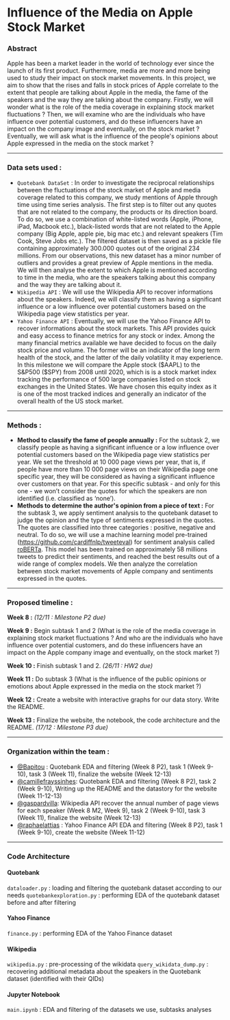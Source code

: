 # Influence of the Media on Apple Stock Market

### Abstract

Apple has been a market leader in the world of technology ever since the launch of its first product. Furthermore, media are more and more being used to study their impact on stock market movements. In this project, we aim to show that the rises and falls in stock prices of Apple correlate to the extent that people are talking about Apple in the media, the fame of the speakers and the way they are talking about the company. Firstly, we will wonder what is the role of the media coverage in explaining stock market fluctuations ? Then, we will examine who are the individuals who have influence over potential customers, and do these influencers have an impact on the company image and eventually, on the stock market ? Eventually, we will ask what is the influence of the people's opinions about Apple expressed in the media on the stock market ?

***
### Data sets used : 
* `Quotebank DataSet` : In order to investigate the reciprocal relationships between the fluctuations of the stock market of Apple and media coverage related to this company, we study mentions of Apple through time using time series analysis. The first step is to filter out any quotes that are not related to the company, the products or its direction board. To do so, we use a combination of white-listed words (Apple, iPhone, iPad, Macbook etc.), black-listed words that are not related to the Apple company (Big Apple, apple pie, big mac etc.) and relevant speakers (Tim Cook, Steve Jobs etc.). The filtered dataset is then saved as a pickle file containing approximately 300.000 quotes out of the original 234 millions. From our observations, this new dataset has a minor number of outliers and provides a great preview of Apple mentions in the media. We will then analyse the extent to which Apple is mentioned according to time in the media, who are the speakers talking about this company and the way they are talking about it. 
* `Wikipedia API` : We will use the Wikipedia API to recover informations about the speakers. Indeed, we will classify them as having a significant influence or a low influence over potential customers based on the Wikipedia page view statistics per year. 
* `Yahoo Finance API` : Eventually, we will use the Yahoo Finance API to recover informations about the stock markets. This API provides quick and easy access to finance metrics for any stock or index. Among the many financial metrics available we have decided to focus on the daily stock price and volume. The former will be an indicator of the long term health of the stock, and the latter of the daily volatility it may experience. In this milestone we will compare the Apple stock ($AAPL) to the S&P500 ($SPY) from 2008 until 2020, which is is a stock market index tracking the performance of 500 large companies listed on stock exchanges in the United States. We have chosen this equity index as it is one of the most tracked indices and generally an indicator of the overall health of the US stock market. 

***
### Methods : 
* **Method to classify the fame of people annually :** For the subtask 2, we classify people as having a significant influence or a low influence over potential customers based on the Wikipedia page view statistics per year. We set the threshold at 10 000 page views per year, that is, if people have more than 10 000 page views on their Wikipedia page one specific year, they will be considered as having a significant influence over customers on that year. For this specific subtask - and only for this one - we won’t consider the quotes for which the speakers are non identified (i.e. classified as ‘none’).   
* **Methods to determine the author's opinion from a piece of text :** For the subtask 3, we apply sentiment analysis to the quotebank dataset to judge the opinion and the type of sentiments expressed in the quotes. The quotes are classified into three categories : positive, negative and neutral. To do so, we will use a machine learning model pre-trained (https://github.com/cardiffnlp/tweeteval) for sentiment analysis called [roBERTa](https://arxiv.org/pdf/2010.12421.pdf). This model has been trained on approximately 58 millions tweets to predict their sentiments, and reached the best results out of a wide range of complex models. We then analyze the correlation between stock market movements of Apple company and sentiments expressed in the quotes. 


***
### Proposed timeline : 
**Week 8 :** *(12/11 : Milestone P2 due)*

**Week 9 :** Begin subtask 1 and 2 (What is the role of the media coverage in explaining stock market fluctuations ? And who are the individuals who have influence over potential customers, and do these influencers have an impact on the Apple company image and eventually, on the stock market ?)

**Week 10 :** Finish subtask 1 and 2. *(26/11 : HW2 due)* 

**Week 11 :** Do subtask 3 (What is the influence of the public opinions or emotions about Apple expressed in the media on the stock market ?) 

**Week 12 :** Create a website with interactive graphs for our data story. Write the README. 

**Week 13 :** Finalize the website, the notebook, the code architecture and the README. *(17/12 : Milestone P3 due)*

***
### Organization within the team : 
* [@Bapitou](https://github.com/Bapitou) : Quotebank EDA and filtering (Week 8 P2), task 1 (Week 9-10), task 3 (Week 11), finalize the website (Week 12-13)
* [@camillefrayssinhes](https://github.com/camillefrayssinhes): Quotebank EDA and filtering (Week 8 P2), task 2 (Week 9-10), Writing up the README and the datastory for the website (Week 11-12-13)
* [@gaspardvilla](https://github.com/gaspardvilla): Wikipedia API recover the annual number of page views for each speaker (Week 8 M2, Week 9), task 2 (Week 9-10), task 3  (Week 11), finalize the website (Week 12-13)
* [@raphaelattias](https://github.com/raphaelattias) : Yahoo Finance API EDA and filtering (Week 8 P2), task 1 (Week 9-10), create the website (Week 11-12)

*** 
### Code Architecture
#### Quotebank 
`dataloader.py` : loading and filtering the quotebank dataset according to our needs 
`quotebankexploration.py` : performing EDA of the quotebank dataset before and after filtering 
#### Yahoo Finance 
`finance.py` : performing EDA of the Yahoo Finance dataset 
#### Wikipedia
`wikipedia.py` : pre-processing of the wikidata 
`query_wikidata_dump.py` : recovering additional metadata about the speakers in the Quotebank dataset (identified with their QIDs)
#### Jupyter Notebook
`main.ipynb` : EDA and filtering of the datasets we use, subtasks analyses 






